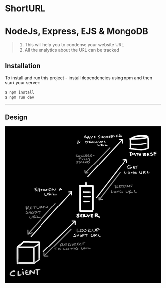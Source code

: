 # ShortURL
# NodeJs, Express, EJS & MongoDB 
>1. This will help you to condense your website URL 
>2. All the analytics about the URL can be tracked

## Installation
To install and run this project - install dependencies using npm and then start your server:

```
$ npm install
$ npm run dev
```
---
## Design
![Dessign image](https://github.com/singhpranshu72/ShortURL/blob/main/Screenshot%202024-02-06%20113338.png)
